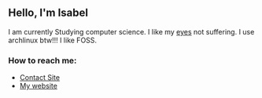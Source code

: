 ## Hello, I'm Isabel
I am currently Studying computer science.
I like my [eyes](https://github.com/catppuccin/catppuccin) not suffering.
I use archlinux btw!!!
I like FOSS.

### How to reach me:
- [Contact Site](https://isabel.contact)
- [My website](https://isabelroses.com)
